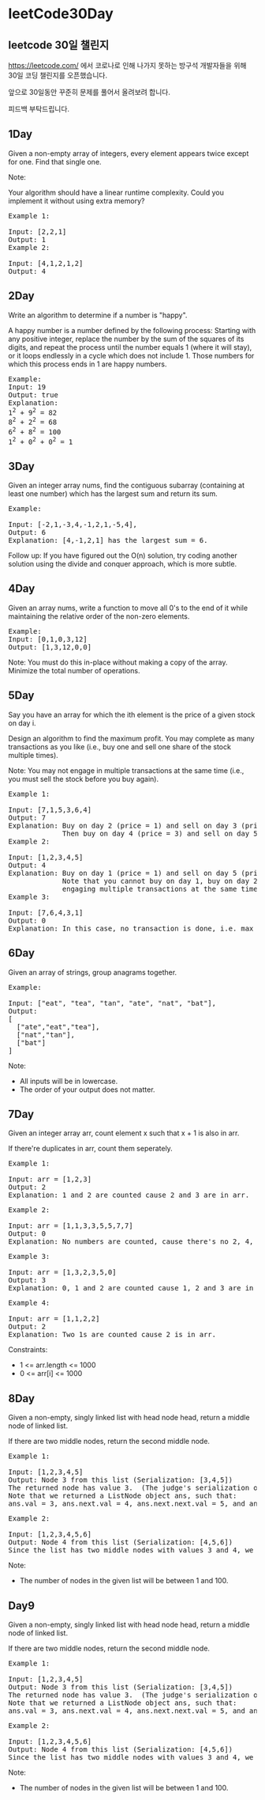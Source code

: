 # leetCode30Day
leetcode 30일 챌린지
---
 
 https://leetcode.com/ 에서 코로나로 인해 나가지 못하는 방구석 개발자들을 위해 30일 코딩 챌린지를 오픈했습니다.
 
 앞으로 30일동안 꾸준히 문제를 풀어서 올려보려 합니다. 
 
 피드백 부탁드립니다.
 
1Day
---

Given a non-empty array of integers, every element appears twice except for one. Find that single one.

Note:

Your algorithm should have a linear runtime complexity. Could you implement it without using extra memory?
<pre>
Example 1:

Input: [2,2,1]
Output: 1
Example 2:

Input: [4,1,2,1,2]
Output: 4
</pre>

2Day
---

Write an algorithm to determine if a number is "happy".

A happy number is a number defined by the following process: Starting with any positive integer, replace the number by the sum of the squares of its digits, and repeat the process until the number equals 1 (where it will stay), or it loops endlessly in a cycle which does not include 1. Those numbers for which this process ends in 1 are happy numbers.
<pre>
Example:
Input: 19
Output: true
Explanation: 
1<sup>2</sup> + 9<sup>2</sup> = 82
8<sup>2</sup> + 2<sup>2</sup> = 68
6<sup>2</sup> + 8<sup>2</sup> = 100
1<sup>2</sup> + 0<sup>2</sup> + 0<sup>2</sup> = 1
</pre>


3Day
---

Given an integer array nums, find the contiguous subarray (containing at least one number) which has the largest sum and return its sum.
<pre>
Example:

Input: [-2,1,-3,4,-1,2,1,-5,4],
Output: 6
Explanation: [4,-1,2,1] has the largest sum = 6.
</pre>
Follow up:
If you have figured out the O(n) solution, try coding another solution using the divide and conquer approach, which is more subtle.


4Day
---

Given an array nums, write a function to move all 0's to the end of it while maintaining the relative order of the non-zero elements.
<pre>
Example:
Input: [0,1,0,3,12]
Output: [1,3,12,0,0]
</pre>
Note:
You must do this in-place without making a copy of the array.
Minimize the total number of operations.

5Day
---
Say you have an array for which the ith element is the price of a given stock on day i.

Design an algorithm to find the maximum profit. You may complete as many transactions as you like (i.e., buy one and sell one share of the stock multiple times).

Note: You may not engage in multiple transactions at the same time (i.e., you must sell the stock before you buy again).

<pre>
Example 1:

Input: [7,1,5,3,6,4]
Output: 7
Explanation: Buy on day 2 (price = 1) and sell on day 3 (price = 5), profit = 5-1 = 4.
             Then buy on day 4 (price = 3) and sell on day 5 (price = 6), profit = 6-3 = 3.
Example 2:

Input: [1,2,3,4,5]
Output: 4
Explanation: Buy on day 1 (price = 1) and sell on day 5 (price = 5), profit = 5-1 = 4.
             Note that you cannot buy on day 1, buy on day 2 and sell them later, as you are
             engaging multiple transactions at the same time. You must sell before buying again.
Example 3:

Input: [7,6,4,3,1]
Output: 0
Explanation: In this case, no transaction is done, i.e. max profit = 0.
</pre>

6Day
---
Given an array of strings, group anagrams together.

<pre>
Example:

Input: ["eat", "tea", "tan", "ate", "nat", "bat"],
Output:
[
  ["ate","eat","tea"],
  ["nat","tan"],
  ["bat"]
]
</pre>
Note:

- All inputs will be in lowercase.
- The order of your output does not matter.

7Day
---
Given an integer array arr, count element x such that x + 1 is also in arr.

If there're duplicates in arr, count them seperately.
 
<pre>
Example 1:

Input: arr = [1,2,3]
Output: 2
Explanation: 1 and 2 are counted cause 2 and 3 are in arr.
</pre>
<pre>
Example 2:

Input: arr = [1,1,3,3,5,5,7,7]
Output: 0
Explanation: No numbers are counted, cause there's no 2, 4, 6, or 8 in arr.
</pre>
<pre>
Example 3:

Input: arr = [1,3,2,3,5,0]
Output: 3
Explanation: 0, 1 and 2 are counted cause 1, 2 and 3 are in arr.
</pre>
<pre>
Example 4:

Input: arr = [1,1,2,2]
Output: 2
Explanation: Two 1s are counted cause 2 is in arr.
</pre>
 

Constraints:

- 1 <= arr.length <= 1000
- 0 <= arr[i] <= 1000

8Day
---
Given a non-empty, singly linked list with head node head, return a middle node of linked list.

If there are two middle nodes, return the second middle node.

 
<pre>
Example 1:

Input: [1,2,3,4,5]
Output: Node 3 from this list (Serialization: [3,4,5])
The returned node has value 3.  (The judge's serialization of this node is [3,4,5]).
Note that we returned a ListNode object ans, such that:
ans.val = 3, ans.next.val = 4, ans.next.next.val = 5, and ans.next.next.next = NULL.
</pre>
<pre>
Example 2:

Input: [1,2,3,4,5,6]
Output: Node 4 from this list (Serialization: [4,5,6])
Since the list has two middle nodes with values 3 and 4, we return the second one.
</pre>
 

Note:

- The number of nodes in the given list will be between 1 and 100.

Day9
---
Given a non-empty, singly linked list with head node head, return a middle node of linked list.

If there are two middle nodes, return the second middle node.

 
<pre>
Example 1:

Input: [1,2,3,4,5]
Output: Node 3 from this list (Serialization: [3,4,5])
The returned node has value 3.  (The judge's serialization of this node is [3,4,5]).
Note that we returned a ListNode object ans, such that:
ans.val = 3, ans.next.val = 4, ans.next.next.val = 5, and ans.next.next.next = NULL.
</pre>
<pre>
Example 2:

Input: [1,2,3,4,5,6]
Output: Node 4 from this list (Serialization: [4,5,6])
Since the list has two middle nodes with values 3 and 4, we return the second one.
</pre>

Note:

- The number of nodes in the given list will be between 1 and 100.
